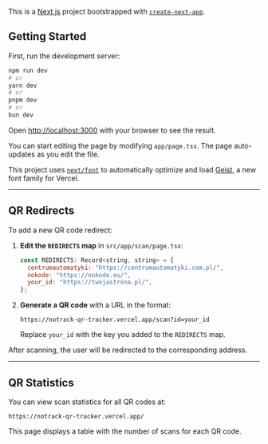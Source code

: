 This is a [Next.js](https://nextjs.org) project bootstrapped with [`create-next-app`](https://nextjs.org/docs/app/api-reference/cli/create-next-app).

## Getting Started

First, run the development server:

```bash
npm run dev
# or
yarn dev
# or
pnpm dev
# or
bun dev
```

Open [http://localhost:3000](http://localhost:3000) with your browser to see the result.

You can start editing the page by modifying `app/page.tsx`. The page auto-updates as you edit the file.

This project uses [`next/font`](https://nextjs.org/docs/app/building-your-application/optimizing/fonts) to automatically optimize and load [Geist](https://vercel.com/font), a new font family for Vercel.

---

## QR Redirects

To add a new QR code redirect:

1. **Edit the `REDIRECTS` map** in `src/app/scan/page.tsx`:
   ```js
   const REDIRECTS: Record<string, string> = {
     centrumautomatyki: "https://centrumautomatyki.com.pl/",
     nokode: "https://nokode.eu/",
     your_id: "https://twojastrona.pl/",
   };
   ```
2. **Generate a QR code** with a URL in the format:
   ```
   https://notrack-qr-tracker.vercel.app/scan?id=your_id
   ```
   Replace `your_id` with the key you added to the `REDIRECTS` map.

After scanning, the user will be redirected to the corresponding address.

---

## QR Statistics

You can view scan statistics for all QR codes at:

```
https://notrack-qr-tracker.vercel.app/
```

This page displays a table with the number of scans for each QR code.
